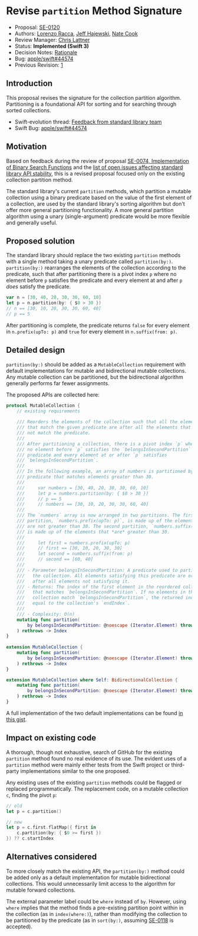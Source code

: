 # Revise `partition` Method Signature

* Proposal: [SE-0120](0120-revise-partition-method.md)
* Authors: [Lorenzo Racca](https://github.com/lorenzoracca), [Jeff Hajewski](https://github.com/j-haj), [Nate Cook](https://github.com/natecook1000)
* Review Manager: [Chris Lattner](http://github.com/lattner)
* Status: **Implemented (Swift 3)**
* Decision Notes: [Rationale](https://forums.swift.org/t/accepted-se-0120-revise-partition-method-signature/3475)
* Bug: [apple/swift#44574](https://github.com/apple/swift/issues/44574)
* Previous Revision: [1](https://github.com/apple/swift-evolution/blob/1dcfd35856a6f9c86af2cf7c94a9ab76411739e3/proposals/0120-revise-partition-method.md)

## Introduction

This proposal revises the signature for the collection partition algorithm. Partitioning is a foundational API for sorting and for searching through sorted collections.

- Swift-evolution thread: [Feedback from standard library team](https://forums.swift.org/t/review-se-0074-implementation-of-binary-search-functions/2438/5)
- Swift Bug: [apple/swift#44574](https://github.com/apple/swift/issues/44574)

## Motivation

Based on feedback during the review of proposal [SE-0074, Implementation of Binary Search Functions][se-74] and the [list of open issues affecting standard library API stability][list], this is a revised proposal focused only on the existing collection partition method.

The standard library's current `partition` methods, which partition a mutable collection using a binary predicate based on the value of the first element of a collection, are used by the standard library's sorting algorithm but don't offer more general partitioning functionality. A more general partition algorithm using a unary (single-argument) predicate would be more flexible and generally useful.

[se-74]: 0074-binary-search.md
[list]: https://gist.github.com/gribozavr/37e811f12b27c6365fc88e6f9645634d

## Proposed solution

The standard library should replace the two existing `partition` methods with a single method taking a unary predicate called `partition(by:)`. `partition(by:)` rearranges the elements of the collection according to the predicate, such that after partitioning there is a pivot index `p` where no element before `p` satisfies the predicate and every element at and after `p` *does* satisfy the predicate.

```swift
var n = [30, 40, 20, 30, 30, 60, 10]
let p = n.partition(by: { $0 > 30 })
// n == [30, 10, 20, 30, 30, 60, 40]
// p == 5
```

After partitioning is complete, the predicate returns `false` for every element in `n.prefix(upTo: p)` and `true` for every element in `n.suffix(from: p)`.

## Detailed design

`partition(by:)` should be added as a `MutableCollection` requirement with default implementations for mutable and bidirectional mutable collections. Any mutable collection can be partitioned, but the bidirectional algorithm generally performs far fewer assignments.

The proposed APIs are collected here:

```swift
protocol MutableCollection {
    // existing requirements
    
    /// Reorders the elements of the collection such that all the elements 
    /// that match the given predicate are after all the elements that do 
    /// not match the predicate.
    ///
    /// After partitioning a collection, there is a pivot index `p` where 
    /// no element before `p` satisfies the `belongsInSecondPartition` 
    /// predicate and every element at or after `p` satisfies 
    /// `belongsInSecondPartition`.
    /// 
    /// In the following example, an array of numbers is partitioned by a
    /// predicate that matches elements greater than 30.
    ///
    ///     var numbers = [30, 40, 20, 30, 30, 60, 10]
    ///     let p = numbers.partition(by: { $0 > 30 })
    ///     // p == 5
    ///     // numbers == [30, 10, 20, 30, 30, 60, 40]
    ///
    /// The `numbers` array is now arranged in two partitions. The first 
    /// partition, `numbers.prefix(upTo: p)`, is made up of the elements that 
    /// are not greater than 30. The second partition, `numbers.suffix(from: p)`, 
    /// is made up of the elements that *are* greater than 30.
    ///
    ///     let first = numbers.prefix(upTo: p)
    ///     // first == [30, 10, 20, 30, 30]
    ///     let second = numbers.suffix(from: p)
    ///     // second == [60, 40]
    ///
    /// - Parameter belongsInSecondPartition: A predicate used to partition
    ///   the collection. All elements satisfying this predicate are ordered 
    ///   after all elements not satisfying it.
    /// - Returns: The index of the first element in the reordered collection
    ///   that matches `belongsInSecondPartition`. If no elements in the
    ///   collection match `belongsInSecondPartition`, the returned index is
    ///   equal to the collection's `endIndex`.
    ///
    /// - Complexity: O(n)
    mutating func partition(
        by belongsInSecondPartition: @noescape (Iterator.Element) throws-> Bool
    ) rethrows -> Index
}
    
extension MutableCollection {
    mutating func partition(
        by belongsInSecondPartition: @noescape (Iterator.Element) throws-> Bool
    ) rethrows -> Index
}

extension MutableCollection where Self: BidirectionalCollection {
    mutating func partition(
        by belongsInSecondPartition: @noescape (Iterator.Element) throws-> Bool
    ) rethrows -> Index
}
```

A full implementation of the two default implementations can be found [in this gist][gist].

[gist]: https://gist.github.com/natecook1000/70f36608ecd6236552ce0e9f79b98cff

## Impact on existing code

A thorough, though not exhaustive, search of GitHub for the existing `partition` method found no real evidence of its use. The evident uses of a `partition` method were mainly either tests from the Swift project or third-party implementations similar to the one proposed.

Any existing uses of the existing `partition` methods could be flagged or replaced programmatically. The replacement code, on a mutable collection `c`, finding the pivot `p`:

```swift
// old
let p = c.partition()

// new
let p = c.first.flatMap({ first in
    c.partition(by: { $0 >= first })
}) ?? c.startIndex
```

## Alternatives considered

To more closely match the existing API, the `partition(by:)` method could be added only as a default implementation for mutable bidirectional collections. This would unnecessarily limit access to the algorithm for mutable forward collections.

The external parameter label could be `where` instead of `by`. However, using `where` implies that the method finds a pre-existing partition point within in the collection (as in `index(where:)`), rather than modifying the collection to be partitioned by the predicate (as in `sort(by:)`, assuming [SE-0118][] is accepted).

[SE-0118]: 0118-closure-parameter-names-and-labels.md
